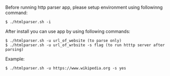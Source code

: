 Before running http parser app, please setup environment using followinng command:

    $ ./htmlparser.sh -i

After install you can use app by using following commands:

    $ ./htmlparser.sh -u url_of_website (to parse only)
    $ ./htmlparser.sh -u url_of_wrbsite -s flag (to run htttp server after parsing)

Example:

    $ ./htmlparser.sh -u https://www.wikipedia.org -s yes
